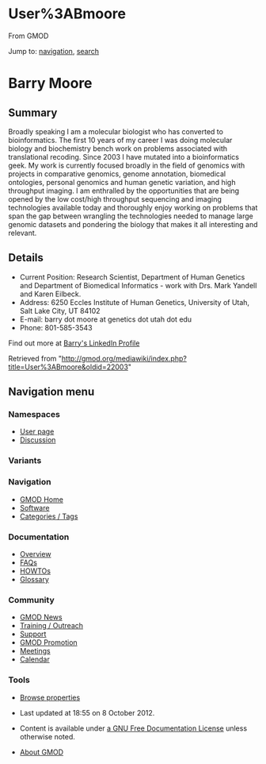 









<span id="top"></span>







# <span dir="auto">User%3ABmoore</span>





From GMOD









Jump to: [navigation](#mw-navigation), [search](#p-search)





# <span id="Barry_Moore" class="mw-headline">Barry Moore</span>

## <span id="Summary" class="mw-headline">Summary</span>

Broadly speaking I am a molecular biologist who has converted to
bioinformatics. The first 10 years of my career I was doing molecular
biology and biochemistry bench work on problems associated with
translational recoding. Since 2003 I have mutated into a bioinformatics
geek. My work is currently focused broadly in the field of genomics with
projects in comparative genomics, genome annotation, biomedical
ontologies, personal genomics and human genetic variation, and high
throughput imaging. I am enthralled by the opportunities that are being
opened by the low cost/high throughput sequencing and imaging
technologies available today and thoroughly enjoy working on problems
that span the gap between wrangling the technologies needed to manage
large genomic datasets and pondering the biology that makes it all
interesting and relevant.

## <span id="Details" class="mw-headline">Details</span>

- Current Position: Research Scientist, Department of Human Genetics and
  Department of Biomedical Informatics - work with Drs. Mark Yandell and
  Karen Eilbeck.
- Address: 6250 Eccles Institute of Human Genetics, University of Utah,
  Salt Lake City, UT 84102
- E-mail: barry dot moore at genetics dot utah dot edu
- Phone: 801-585-3543

Find out more at
<a href="http://www.linkedin.com/in/barrymoore66" class="external text"
rel="nofollow">Barry's LinkedIn Profile</a>





Retrieved from
"<http://gmod.org/mediawiki/index.php?title=User%3ABmoore&oldid=22003>"

















## Navigation menu









### Namespaces

- <span id="ca-nstab-user"><a href="User%3ABmoore" accesskey="c" title="View the user page [c]">User
  page</a></span>
- <span id="ca-talk"><a
  href="http://gmod.org/mediawiki/index.php?title=User_talk:Bmoore&amp;action=edit&amp;redlink=1"
  accesskey="t"
  title="Discussion about the content page [t]">Discussion</a></span>





### 

### Variants[](#)























<a href="Main_Page"
style="background-image: url(../images/GMOD-cogs.png);"
title="Visit the main page"></a>





### Navigation



- <span id="n-GMOD-Home">[GMOD Home](Main_Page)</span>
- <span id="n-Software">[Software](GMOD_Components)</span>
- <span id="n-Categories-.2F-Tags">[Categories /
  Tags](Categories)</span>







### Documentation



- <span id="n-Overview">[Overview](Overview)</span>
- <span id="n-FAQs">[FAQs](Category%3AFAQ)</span>
- <span id="n-HOWTOs">[HOWTOs](Category%3AHOWTO)</span>
- <span id="n-Glossary">[Glossary](Glossary)</span>







### Community



- <span id="n-GMOD-News">[GMOD News](GMOD_News)</span>
- <span id="n-Training-.2F-Outreach">[Training /
  Outreach](Training_and_Outreach)</span>
- <span id="n-Support">[Support](Support)</span>
- <span id="n-GMOD-Promotion">[GMOD Promotion](GMOD_Promotion)</span>
- <span id="n-Meetings">[Meetings](Meetings)</span>
- <span id="n-Calendar">[Calendar](Calendar)</span>







### Tools




- <span id="t-smwbrowselink"><a href="Special%3ABrowse/User%3ABmoore" rel="smw-browse">Browse
  properties</a></span>












- <span id="footer-info-lastmod">Last updated at 18:55 on 8 October
  2012.</span>
<!-- - <span id="footer-info-viewcount">31,295 page views.</span> -->
- <span id="footer-info-copyright">Content is available under
  <a href="http://www.gnu.org/licenses/fdl-1.3.html" class="external"
  rel="nofollow">a GNU Free Documentation License</a> unless otherwise
  noted.</span>

<!-- -->

- <span id="footer-places-about">[About
  GMOD](GMOD%3AAbout "GMOD%3AAbout")</span>

<!-- -->







